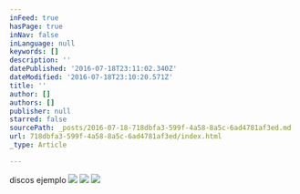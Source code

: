 ```yaml
---
inFeed: true
hasPage: true
inNav: false
inLanguage: null
keywords: []
description: ''
datePublished: '2016-07-18T23:11:02.340Z'
dateModified: '2016-07-18T23:10:20.571Z'
title: ''
author: []
authors: []
publisher: null
starred: false
sourcePath: _posts/2016-07-18-718dbfa3-599f-4a58-8a5c-6ad4781af3ed.md
url: 718dbfa3-599f-4a58-8a5c-6ad4781af3ed/index.html
_type: Article

---
```

discos ejemplo
![](https://the-grid-user-content.s3-us-west-2.amazonaws.com/ad217067-0640-46b9-af31-a134ca0717b7.png)
![](https://the-grid-user-content.s3-us-west-2.amazonaws.com/1059de5c-a0c2-4e74-9e4c-a2e40a5a0746.png)
![](https://the-grid-user-content.s3-us-west-2.amazonaws.com/d90c928f-d3a1-453c-b7f3-45f3461dcb4f.png)